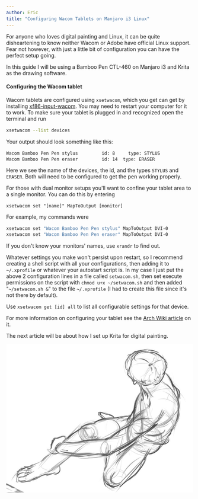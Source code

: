 ```yaml
---
author: Eric
title: "Configuring Wacom Tablets on Manjaro i3 Linux"
---
```

For anyone who loves digital painting and Linux, it can be quite disheartening to know neither Wacom or Adobe have official Linux support. Fear not however, with just a little bit of configuration you can have the perfect setup going.

In this guide I will be using a Bamboo Pen CTL-460 on Manjaro i3 and Krita as the drawing software.
#### Configuring the Wacom tablet
Wacom tablets are configured using `xsetwacom`, which you get can get by installing [xf86-input-wacom](https://www.archlinux.org/packages/extra/x86_64/xf86-input-wacom/). You may need to restart your computer for it to work. To make sure your tablet is plugged in and recognized open the terminal and run
```bash
xsetwacom --list devices
```
Your output should look something like this:
```
Wacom Bamboo Pen Pen stylus     	id: 8	  type: STYLUS    
Wacom Bamboo Pen Pen eraser     	id: 14	type: ERASER  
```
Here we see the name of the devices, the id, and the types `STYLUS` and `ERASER`. Both will need to be configured to get the pen working properly.

For those with dual monitor setups you'll want to confine your tablet area to a single monitor. You can do this by entering
```
xsetwacom set "[name]" MapToOutput [monitor]
```
For example, my commands were
```bash
xsetwacom set "Wacom Bamboo Pen Pen stylus" MapToOutput DVI-0
xsetwacom set "Wacom Bamboo Pen Pen eraser" MapToOutput DVI-0
```
If you don't know your monitors' names, use `xrandr` to find out.

Whatever settings you make won't persist upon restart, so I recommend creating a shell script with all your configurations, then adding it to `~/.xprofile` or whatever your autostart script is. In my case I just put the above 2 configuration lines in a file called `setwacom.sh`, then set execute permissions on the script with `chmod u+x ~/setwacom.sh` and then added "`~/setwacom.sh &`" to the file `~/.xprofile` (I had to create this file since it's not there by default).

Use `xsetwacom get [id] all` to list all configurable settings for that device.

For more information on configuring your tablet see the [Arch Wiki article](https://wiki.archlinux.org/index.php/Wacom_tablet) on it.

The next article will be about how I set up Krita for digital painting.

[![Krita Drawing](/assets/images/drawing.png "Krita Drawing")](/assets/images/drawing.png)
